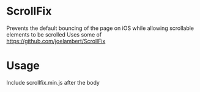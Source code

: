 ScrollFix
=========

Prevents the default bouncing of the page on iOS while allowing scrollable elements to be scrolled
Uses some of https://github.com/joelambert/ScrollFix 


Usage
=====
Include scrollfix.min.js after the body
